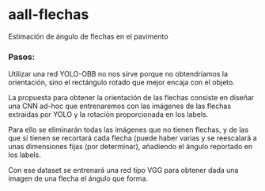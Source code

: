 # aaII-flechas
Estimación de ángulo de flechas en el pavimento

### Pasos:

Utilizar una red YOLO-OBB no nos sirve porque no obtendríamos la orientación, sino el rectángulo rotado que mejor encaja con el objeto.

La propuesta para obtener la orientación de las flechas consiste en diseñar una CNN ad-hoc que entrenaremos con las imágenes de las flechas extraidas por YOLO y la rotación proporcionada en los labels.

Para ello se eliminarán todas las imágenes que no tienen flechas, y de las que sí tienen se recortará cada flecha (puede haber varias y se reescalará a unas dimensiones fijas (por determinar), añadiendo el ángulo reportado en los labels.

Con ese dataset se entrenará una red tipo VGG para obtener dada una imagen de una flecha el ángulo que forma.
